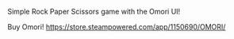 Simple Rock Paper Scissors game with the Omori UI!

Buy Omori! https://store.steampowered.com/app/1150690/OMORI/
